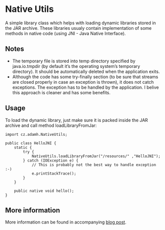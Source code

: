 # Native Utils
A simple library class which helps with loading dynamic libraries stored in the JAR archive. These libraries usualy contain implementation of some methods in native code (using JNI - Java Native Interface).

## Notes
 * The temporary file is stored into temp directory specified by java.io.tmpdir (by default it’s the operating system’s temporary directory). It should be automatically deleted when the application exits.
 * Although the code has some try-finally section (to be sure that streams are closed properly in case an exception is thrown), it does not catch exceptions. The exception has to be handled by the application. I belive this approach is cleaner and has some benefits.

## Usage
To load the dynamic library, just make sure it is packed inside the JAR archive and call method loadLibraryFromJar:

    import cz.adamh.NativeUtils;
     
    public class HelloJNI {  
        static {   
            try {    
                NativeUtils.loadLibraryFromJar("/resources/" ,"HelloJNI");   
            } catch (IOException e) {
                // This is probably not the best way to handle exception :-)    
                e.printStackTrace();
            }    
        }  
     
        public native void hello();    
    }

## More information
More information can be found in accompanying [blog post][1].

[1]: https://www.adamheinrich.com/blog/2012/12/how-to-load-native-jni-library-from-jar/
